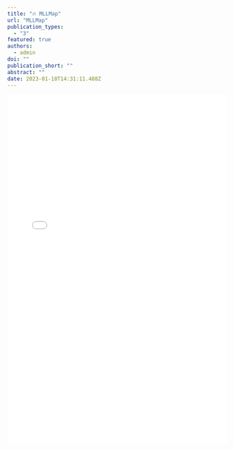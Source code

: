 ```yaml
---
title: "🔥 MLLMap"
url: "MLLMap"
publication_types:
  - "3"
featured: true
authors:
  - admin
doi: ""
publication_short: ""
abstract: ""
date: 2023-01-18T14:31:11.488Z
---
```


<iframe src="/path/to/pyscript_graph_rl.html" width="100%" height="800px" frameborder="0"></iframe>
